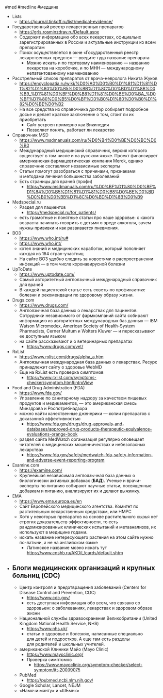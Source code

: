 #med #mediine #медцина
- Lists
	- https://journal.tinkoff.ru/list/medical-evidence/
- Государственный реестр лекарственных препаратов
	- https://grls.rosminzdrav.ru/Default.aspx
	- Содержит информацию обо всех лекарствах, официально зарегистрированных в России и актуальные инструкции ко всем препаратам
	- Поиск осуществляется в окне «Государственный реестр лекарственных средств» — введите туда название препарата
		- Можно искать и по торговому наименованию — названию лекарства на коробочке, и по МНН — международному непатентованному наименованию
- Расстрельный список препаратов  от врача-невролога Никита Жуков
	- https://encyclopatia.ru/wiki/%D0%A0%D0%B0%D1%81%D1%81%D1%82%D1%80%D0%B5%D0%BB%D1%8C%D0%BD%D1%8B%D0%B9_%D1%81%D0%BF%D0%B8%D1%81%D0%BE%D0%BA_%D0%BF%D1%80%D0%B5%D0%BF%D0%B0%D1%80%D0%B0%D1%82%D0%BE%D0%B2
	- На все средства из справочника доктор собирает подробное досье и делает краткое заключение о том, стоит ли их приобретать
		- Сайт устроен примерно как Википедия
		- Позволяет понять, работает ли лекарство
- Справочник MSD
	- https://www.msdmanuals.com/ru/%D0%B4%D0%BE%D0%BC%D0%B0
	- Международный медицинский справочник, версия которого существует в том числе и на русском языке. Проект финансирует американская фармацевтическая компания Merck, однако справочник составляют независимые эксперты
	- Статьи помогут разобраться с причинами, признаками и методами лечения большинства заболеваний
	- Есть страницы для врачей (профи)
		- https://www.msdmanuals.com/ru/%D0%BF%D1%80%D0%BE%D1%84%D0%B5%D1%81%D1%81%D0%B8%D0%BE%D0%BD%D0%B0%D0%BB%D1%8C%D0%BD%D1%8B%D0%B9
- Medspecial.ru
	- Раздел для пациентов
		- https://medspecial.ru/for_patients/
	- есть грамотные и понятные статьи про наше здоровье: с какого возраста начинать говорить с детьми о вреде алкоголя, зачем нужны прививки и как развивается пневмония.
- ВОЗ
	- https://www.who.int/ru#
	- https://www.who.int/
	- котел знаний и медицинских наработок, который пополняет каждая из 194 стран-участниц
	- На сайте ВОЗ удобно следить за новостями о распространении инфекций — в том числе коронавирусной болезни
- UpToDate
	- https://www.uptodate.com/
	- Самый авторитетный англоязычный международный справочник для врачей
	- В каждой пациентской статье есть советы по профилактике болезни и рекомендации по здоровому образу жизни.
- Drugs.com
	- https://www.drugs.com/
	-  Англоязычная база данных о лекарствах для пациентов. Сотрудники независимого от фармкомпаний сайта собирают информацию из авторитетных международных баз данных — IBM Watson Micromedex, American Society of Health-System Pharmacists, Cerner Multum и Wolters Kluwer — и пересказывают ее доступным языком
	- на сайте рассказывают и о ветеринарных препаратах
		- https://www.drugs.com/vet/
- RxList
	- https://www.rxlist.com/drugs/alpha_a.htm
	- Англоязычная международная база данных о лекарствах. Ресурс принадлежит сайту о здоровье WebMD
	- Еще на RxList есть проверка симптомов
		- https://www.rxlist.com/symptoms-checker/symptom.htm#introView
- Food and Drug Administration (FDA)
	- https://www.fda.gov/
	- Управление по санитарному надзору за качеством пищевых продуктов и медикаментов, — это американская смесь Минздрава и Роспотребнадзора
	- можно найти качественные дженерики — копии препаратов с доказанной эффективностью
		- https://www.fda.gov/drugs/drug-approvals-and-databases/approved-drug-products-therapeutic-equivalence-evaluations-orange-book
	- раздел сайта MedWatch организация регулярно оповещает читателей о медицинских мошенничествах и небезопасных лекарствах
		- https://www.fda.gov/safety/medwatch-fda-safety-information-and-adverse-event-reporting-program
- Ехаmine.com
	- https://examine.com/
	- Крупнейшая независимая англоязычная база данных о биологически активных добавках (**БАД**). Ученые и врачи-эксперты по питанию собирают научные статьи, посвященные добавкам и питанию, анализируют их и делают выжимку.
- ЕМА
	- https://www.ema.europa.eu/en
	- Сайт Европейского медицинского агентства. Комитет по растительным лекарственным средствам, или HMPC
	- Хотя у некоторых препаратов на основе растительного сырья нет строгих доказательств эффективности, то есть рандомизированных клинических испытаний и метаанализов, их используют в медицине годами.
	- искать название интересующего растения на этом сайте нужно по-латыни, а не на английском языке 
		- Латинское название моэно искать тут https://www.cnshb.ru/AKDiL/cards/default.shtm
- ## Блоги медицинских организаций и крупных больниц (CDC)
	- Центр контроля и предотвращения заболеваний (Centers for Disease Control and Prevention, CDC)
		- https://www.cdc.gov/
		- есть доступная информация обо всем, что связано со здоровьем: о заболеваниях, лекарствах и здоровом образе жизни
	- Национальной службы здравоохранения Великобритании (United Kingdom National Health Service, NHS)
		- https://www.nhs.uk/
		- статьи о здоровье и болезнях, написанные специально для детей и подростков. А еще там есть разделы для родителей и школьных учителей.
	- американской Клиники Майо (Mayo Clinic)
		- https://www.mayoclinic.org/
		- Проверка симптомов
			- https://www.mayoclinic.org/symptom-checker/select-symptom/itt-20009075
	- PubMed
		- https://pubmed.ncbi.nlm.nih.gov/
	- Google Scholar, Lancet, NEJM
	- «Намочи манту» и «ШБмнк»